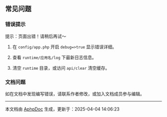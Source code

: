 ## 常见问题

### 错误提示

提示：页面出错！请稍后再试～

1. 在 `config/app.php` 开启 `debug=>true` 显示错误详细。

2. 查看 `runtime/应用名/log` 下最新日志信息。

3. 清空 `runtime` 目录，或访问 `api/clear` 清空缓存。

### 文档问题

如在文档中发现编写错误，请联系作者修改，或加入文档成员参与编辑。



---

本文档由 [AphpDoc](https://doc.aphp.top) 生成，更新于：2025-04-04 14:06:23